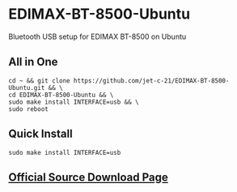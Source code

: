 # EDIMAX-BT-8500-Ubuntu

Bluetooth USB setup for EDIMAX BT-8500 on Ubuntu

## All in One
```shell
cd ~ && git clone https://github.com/jet-c-21/EDIMAX-BT-8500-Ubuntu.git && \
cd EDIMAX-BT-8500-Ubuntu && \
sudo make install INTERFACE=usb && \
sudo reboot
```

## Quick Install

```shell
sudo make install INTERFACE=usb
```

## [Official Source Download Page](https://www.edimax.com/edimax/download/download/data/edimax/tw/download/bluetooth/bt-8500)